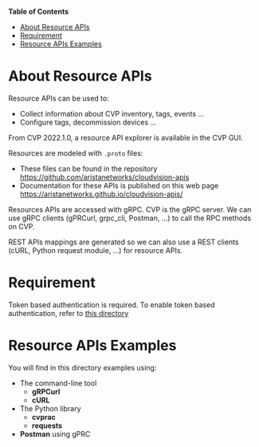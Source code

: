 **Table of Contents**

- [About Resource APIs](#about-resource-apis)
- [Requirement](#requirement)
- [Resource APIs Examples](#resource-apis-examples)
  
# About Resource APIs

Resource APIs can be used to:

- Collect information about CVP inventory, tags, events ...
- Configure tags, decommission devices ...

From CVP 2022.1.0, a resource API explorer is available in the CVP GUI.

Resources are modeled with `.proto` files:

- These files can be found in the repository https://github.com/aristanetworks/cloudvision-apis
- Documentation for these APIs is published on this web page https://aristanetworks.github.io/cloudvision-apis/

Resources APIs are accessed with gRPC. CVP is the gRPC server. We can use gRPC clients (gPRCurl, grpc_cli, Postman, ...) to call the RPC methods on CVP.  

REST APIs mappings are generated so we can also use a REST clients (cURL, Python request module, ...) for resource APIs.


# Requirement

Token based authentication is required. To enable token based authentication, refer to [this directory](../Token%20based%20authentication)

# Resource APIs Examples

You will find in this directory examples using:

- The command-line tool
  - **gRPCurl**
  - **cURL**
- The Python library
  - **cvprac**
  - **requests**
- **Postman** using gPRC
